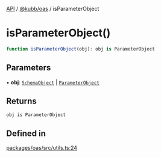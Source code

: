 [API](../../../packages.md) / [@kubb/oas](../index.md) / isParameterObject

# isParameterObject()

```ts
function isParameterObject(obj): obj is ParameterObject
```

## Parameters

• **obj**: [`SchemaObject`](../namespaces/OasTypes/type-aliases/SchemaObject.md) \| [`ParameterObject`](../namespaces/OasTypes/type-aliases/ParameterObject.md)

## Returns

`obj is ParameterObject`

## Defined in

[packages/oas/src/utils.ts:24](https://github.com/kubb-project/kubb/blob/dcebbafbee668a7722775212bce85eec29e39573/packages/oas/src/utils.ts#L24)
